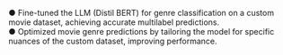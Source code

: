 ●	Fine-tuned the LLM (Distil BERT) for genre classification on a custom movie dataset, achieving accurate multilabel predictions. <br>
●	Optimized movie genre predictions by tailoring the model for specific nuances of the custom dataset, improving performance.
